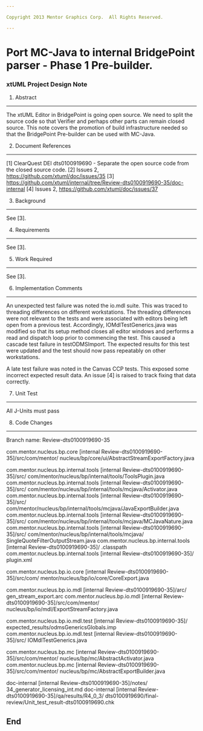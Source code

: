 ```yaml
---

Copyright 2013 Mentor Graphics Corp.  All Rights Reserved.

---
```


# Port MC-Java to internal BridgePoint parser - Phase 1 Pre-builder.
### xtUML Project Design Note

1. Abstract
-----------
The xtUML Editor in BridgePoint is going open source.  We need to split the source code so that Verifier and perhaps other parts can remain closed source. This note covers the promotion of build infrastructure needed so that the BridgePoint Pre-builder can be used with MC-Java. 

2. Document References
----------------------
[1] ClearQuest DEI dts0100919690 - Separate the open source code from the closed source code.
[2] Issues 2, https://github.com/xtuml/doc/issues/35
[3] https://github.com/xtuml/internal/tree/Review-dts0100919690-35/doc-internal
[4] Issues 2, https://github.com/xtuml/doc/issues/37

3. Background
-------------
See [3].

4. Requirements
---------------
See [3].

5. Work Required
----------------
See [3].

6. Implementation Comments
--------------------------
An unexpected test failure was noted the io.mdl suite. This was traced to
threading differences on different workstations. The threading differences
were not relevant to the tests and were associated with editors being left
open from a previous test. Accordingly, IOMdlTestGenerics.java was modified
so that its setup method closes all editor windows and performs a read and
dispatch loop prior to commencing the test. This caused a cascade test
failure in testODMSImport. The expected results for this test were updated
and the test should now pass repeatably on other workstations.

A late test failure was noted in the Canvas CCP tests. This exposed some
incorrect expected result data. An issue [4] is raised to track fixing
that data correctly.

7. Unit Test
------------
All J-Units must pass

8. Code Changes
---------------
Branch name: Review-dts0100919690-35

com.mentor.nucleus.bp.core [internal Review-dts0100919690-35]/src/com/mentor/
    nucleus/bp/core/ui/AbstractStreamExportFactory.java

com.mentor.nucleus.bp.internal.tools [internal Review-dts0100919690-35]/src/
    com/mentor/nucleus/bp/internal/tools/ToolsPlugin.java
com.mentor.nucleus.bp.internal.tools [internal Review-dts0100919690-35]/src/
    com/mentor/nucleus/bp/internal/tools/mcjava/Activator.java
com.mentor.nucleus.bp.internal.tools [internal Review-dts0100919690-35]/src/
    com/mentor/nucleus/bp/internal/tools/mcjava/JavaExportBuilder.java
com.mentor.nucleus.bp.internal.tools [internal Review-dts0100919690-35]/src/
    com/mentor/nucleus/bp/internal/tools/mcjava/MCJavaNature.java
com.mentor.nucleus.bp.internal.tools [internal Review-dts0100919690-35]/src/
    com/mentor/nucleus/bp/internal/tools/mcjava/
    SingleQuoteFilterOutputStream.java
com.mentor.nucleus.bp.internal.tools [internal Review-dts0100919690-35]/
    .classpath
com.mentor.nucleus.bp.internal.tools [internal Review-dts0100919690-35]/
    plugin.xml

com.mentor.nucleus.bp.io.core [internal Review-dts0100919690-35]/src/com/
    mentor/nucleus/bp/io/core/CoreExport.java

com.mentor.nucleus.bp.io.mdl [internal Review-dts0100919690-35]/arc/
    gen_stream_export.arc
com.mentor.nucleus.bp.io.mdl [internal Review-dts0100919690-35]/src/com/mentor/
    nucleus/bp/io/mdl/ExportStreamFactory.java

com.mentor.nucleus.bp.io.mdl.test [internal Review-dts0100919690-35]/
    expected_results/odmsGenericsGlobals.imp
com.mentor.nucleus.bp.io.mdl.test [internal Review-dts0100919690-35]/src/
    IOMdlTestGenerics.java

com.mentor.nucleus.bp.mc [internal Review-dts0100919690-35]/src/com/mentor/
    nucleus/bp/mc/AbstractActivator.java
com.mentor.nucleus.bp.mc [internal Review-dts0100919690-35]/src/com/mentor/
    nucleus/bp/mc/AbstractExportBuilder.java

doc-internal [internal Review-dts0100919690-35]/notes/
    34_generator_licensing_int.md
doc-internal [internal Review-dts0100919690-35]/qa/results/R4_0_3/
    dts0100919690/final-review/Unit_test_result-dts0100919690.chk

End
---
